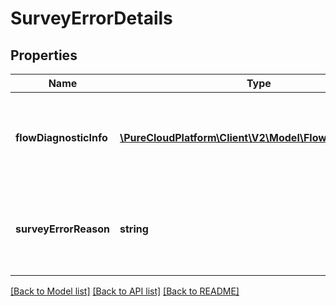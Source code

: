 # SurveyErrorDetails

## Properties
Name | Type | Description | Notes
------------ | ------------- | ------------- | -------------
**flowDiagnosticInfo** | [**\PureCloudPlatform\Client\V2\Model\FlowDiagnosticInfo**](FlowDiagnosticInfo.md) | Additional information about any errors that occurred in the survey invite flow. | [optional] 
**surveyErrorReason** | **string** | An error code indicating the reason for the survey failure. | [optional] 

[[Back to Model list]](../README.md#documentation-for-models) [[Back to API list]](../README.md#documentation-for-api-endpoints) [[Back to README]](../README.md)



